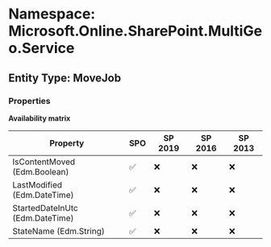 # Namespace: Microsoft.Online.SharePoint.MultiGeo.Service

## Entity Type: MoveJob

### Properties

**Availability matrix**

Property | SPO | SP 2019 | SP 2016 | SP 2013
----------|-----|---------|---------|--------
IsContentMoved (Edm.Boolean) | ✅ | ❌ | ❌ | ❌
LastModified (Edm.DateTime) | ✅ | ❌ | ❌ | ❌
StartedDateInUtc (Edm.DateTime) | ✅ | ❌ | ❌ | ❌
StateName (Edm.String) | ✅ | ❌ | ❌ | ❌

